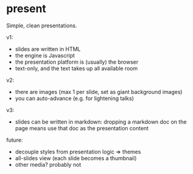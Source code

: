 present
=======

Simple, clean presentations.

v1:

- slides are written in HTML
- the engine is Javascript
- the presentation platform is (usually) the browser
- text-only, and the text takes up all available room

v2:

- there are images (max 1 per slide, set as giant background images)
- you can auto-advance (e.g. for lightening talks)

v3:

- slides can be written in markdown: dropping a markdown doc on the page means
  use that doc as the presentation content

future:

- decouple styles from presentation logic => themes
- all-slides view (each slide becomes a thumbnail)
- other media? probably not
